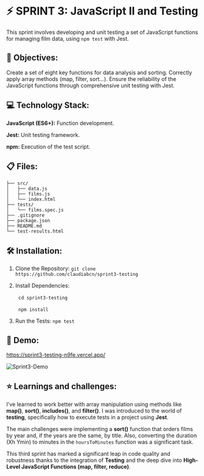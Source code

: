 # ⚡️ SPRINT 3: JavaScript II and Testing

This sprint involves developing and unit testing a set of JavaScript functions for managing film data, using `npm test` with Jest.

## 🎯 Objectives:
Create a set of eight key functions for data analysis and sorting.
Correctly apply array methods (map, filter, sort...).
Ensure the reliability of the JavaScript functions through comprehensive unit testing with Jest.

## 💻 Technology Stack:
**JavaScript (ES6+):** Function development.

**Jest:** Unit testing framework.

**npm:** Execution of the test script.

## 📋 Files:
```
├── src/
│   ├── data.js
│   ├── films.js
│   └── index.html
├── tests/
│   └── films.spec.js
├── .gitignore
├── package.json
├── README.md
└── test-results.html
``` 

## 🛠 Installation:

1. Clone the Repository: `git clone https://github.com/claudiabcn/sprint3-testing`

2. Install Dependencies:
   
        `cd sprint3-testing`
   
        `npm install`

3. Run the Tests: `npm test`

## 📸 Demo: 
https://sprint3-testing-n9fe.vercel.app/

![Sprint3-Demo](https://github.com/user-attachments/assets/a7b31160-f4c5-44ab-ad2d-4ffabade3f5a)


## ⭐ Learnings and challenges:

I've learned to work better with array manipulation using methods like **map()**, **sort()**, **includes()**, and **filter()**.
I was introduced to the world of **testing**, specifically how to execute tests in a project using **Jest**. 

The main challenges were implementing a **sort()** function that orders films by year and, if the years are the same, by title.
Also, converting the duration (Xh Ymin) to minutes in the `hoursToMinutes` function was a significant task.

This third sprint has marked a significant leap in code quality and robustness thanks to the integration of **Testing** and the deep dive into **High-Level JavaScript Functions (map, filter, reduce)**.



